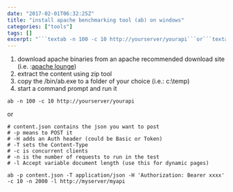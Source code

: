 ```yaml
---
date: "2017-02-01T06:32:25Z"
title: "install apache benchmarking tool (ab) on windows"
categories: ["tools"]
tags: []
excerpt: "```textab -n 100 -c 10 http://yourserver/yourapi```or```textab -p content.json -T application/json ..."
---
```


1. download apache binaries from an apache recommended download site (i.e. :[apache lounge](https://www.apachelounge.com/download/))
2. extract the content using zip tool
3. copy the /bin/ab.exe to a folder of your choice (i.e.: c:\temp)
4. start a command prompt and run it

```text
ab -n 100 -c 10 http://yourserver/yourapi
```

or

```text
# content.json contains the json you want to post
# -p means to POST it
# -H adds an Auth header (could be Basic or Token)
# -T sets the Content-Type
# -c is concurrent clients
# -n is the number of requests to run in the test
# -l Accept variable document length (use this for dynamic pages)

ab -p content.json -T application/json -H 'Authorization: Bearer xxxx' -c 10 -n 2000 -l http://myserver/myapi
```